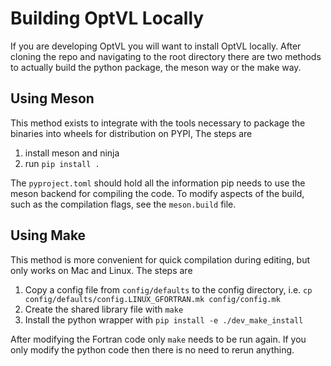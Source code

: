 # Building OptVL Locally
If you are developing OptVL you will want to install OptVL locally.
After cloning the repo and navigating to the root directory there are two methods to actually build the python package, the meson way or the make way. 

## Using Meson
This method exists to integrate with the tools necessary to package the binaries into wheels for distribution on PYPI, 
The steps are 

1. install meson and ninja
2. run `pip install .`

The `pyproject.toml` should hold all the information pip needs to use the meson backend for compiling the code. 
To modify aspects of the build, such as the compilation flags, see the `meson.build` file. 

## Using Make
This method is more convenient for quick compilation during editing, but only works on Mac and Linux. The steps are

1. Copy a config file from `config/defaults` to the config directory, i.e. `cp  config/defaults/config.LINUX_GFORTRAN.mk config/config.mk`
2. Create the shared library file with `make`
3. Install the python wrapper with `pip install -e ./dev_make_install`

After modifying the Fortran code only `make` needs to be run again. 
If you only modify the python code then there is no need to rerun anything. 

